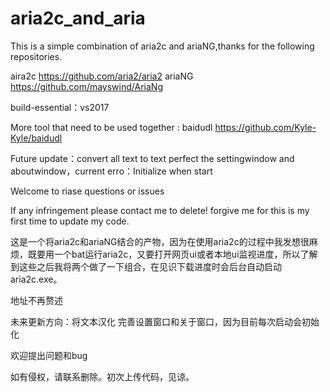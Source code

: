 # aria2c_and_aria
This is a simple combination of aria2c and ariaNG,thanks for the following repositories.

aira2c https://github.com/aria2/aria2
ariaNG https://github.com/mayswind/AriaNg

build-essential：vs2017

More tool that need to be used together : baidudl https://github.com/Kyle-Kyle/baidudl

Future update：convert all text to text
               perfect the settingwindow and aboutwindow，current erro：Initialize when start
               
Welcome to riase questions or issues

If any infringement please contact me to delete! forgive me for this is my first time to update my code.
               
               
这是一个将aria2c和ariaNG结合的产物，因为在使用aria2c的过程中我发想很麻烦，既要用一个bat运行aria2c，又要打开网页ui或者本地ui监视进度，所以了解到这些之后我将两个做了一下组合，在见识下载进度时会后台自动启动aria2c.exe。

地址不再赘述

未来更新方向：将文本汉化
             完善设置窗口和关于窗口，因为目前每次启动会初始化
             
欢迎提出问题和bug

如有侵权，请联系删除。初次上传代码，见谅。
